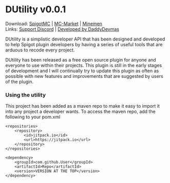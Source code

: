 # DUtility v0.0.1
 Download: [SpigotMC](spigotmc.org/resources/dutility.73788/) | [MC-Market](https://www.mc-market.org/resources/13281/) | [Minemen](https://minemen.com/resources/dutility.36/)  
 Links: [Support Discord](https://discord.gg/Pfn85pA) | [Developed by DaddyDevmas](https://discord.gg/Pfn85pA)
 
 DUtility is a simplistic developer API that has been designed and developed to help Spigot plugin developers 
 by having a series of useful tools that are arduous to recode every project. 
 
 DUtility has been released as a free open source plugin for anyone and everyone to use within their projects. This plugin is still in the early stages of development and I will continually try to update this plugin as often as possible with new features and improvements that are suggested by users of the plugin.  
 
 ### Using the utility
 This project has been added as a maven repo to make it easy to import it into any project a developer wants. 
 To access the maven repo, add the following to your pom.xml
```
<repositories>
    <repository>
        <id>jitpack.io</id>
        <url>https://jitpack.io</url>
    </repository>
</repositories>

<dependency>
    <groupId>com.github.User</groupId>
    <artifactId>Repo</artifactId>
    <version>VERSION AT THE TOP</version>
</dependency>
```
